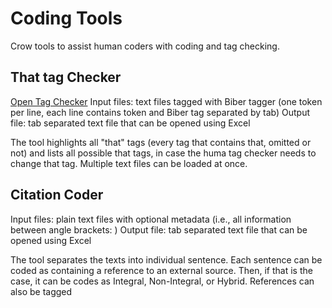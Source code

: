 # Coding Tools
Crow tools to assist human coders with coding and tag checking.

## That tag Checker
[Open Tag Checker](http://htmlpreview.github.io/?https://github.com/writecrow/coding_tools/blob/master/citation_coder/index.html)
Input files: text files tagged with Biber tagger (one token per line, each line contains token and Biber tag separated by tab)
Output file: tab separated text file that can be opened using Excel

The tool highlights all "that" tags (every tag that contains that, omitted or not) and lists all possible that tags, in case the huma tag checker needs to change that tag. Multiple text files can be loaded at once.

## Citation Coder
Input files: plain text files with optional metadata (i.e., all information between angle brackets: <metadata>)
Output file: tab separated text file that can be opened using Excel
  
The tool separates the texts into individual sentence. Each sentence can be coded as containing a reference to an external source. Then, if that is the case, it can be codes as Integral, Non-Integral, or Hybrid. References can also be tagged
